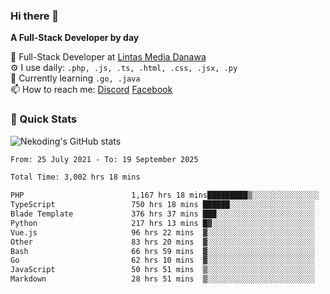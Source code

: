 ### Hi there 👋

**A Full-Stack Developer by day**

🔭 Full-Stack Developer at [Lintas Media Danawa](https://www.lintasmediadanawa.com/)  
⚙️ I use daily: `.php, .js, .ts, .html, .css, .jsx, .py`  
🌱 Currently learning `.go, .java`  
📫 How to reach me: [Discord](https://discordapp.com/users/984448732999327766)  [Facebook](https://fb.me/tyvandi)  

### 🚀 Quick Stats  

![Nekoding's GitHub stats](https://github-readme-stats.vercel.app/api?username=nekoding&show_icons=true)

<!--START_SECTION:waka-->

```txt
From: 25 July 2021 - To: 19 September 2025

Total Time: 3,002 hrs 18 mins

PHP                        1,167 hrs 18 mins█████████▒░░░░░░░░░░░░░░░   37.83 %
TypeScript                 750 hrs 18 mins ██████░░░░░░░░░░░░░░░░░░░   24.32 %
Blade Template             376 hrs 37 mins ███░░░░░░░░░░░░░░░░░░░░░░   12.21 %
Python                     217 hrs 13 mins █▓░░░░░░░░░░░░░░░░░░░░░░░   07.04 %
Vue.js                     96 hrs 22 mins  ▓░░░░░░░░░░░░░░░░░░░░░░░░   03.12 %
Other                      83 hrs 20 mins  ▓░░░░░░░░░░░░░░░░░░░░░░░░   02.70 %
Bash                       66 hrs 59 mins  ▓░░░░░░░░░░░░░░░░░░░░░░░░   02.17 %
Go                         62 hrs 10 mins  ▓░░░░░░░░░░░░░░░░░░░░░░░░   02.01 %
JavaScript                 50 hrs 51 mins  ▒░░░░░░░░░░░░░░░░░░░░░░░░   01.65 %
Markdown                   28 hrs 51 mins  ▒░░░░░░░░░░░░░░░░░░░░░░░░   00.94 %
```

<!--END_SECTION:waka-->

<!--
**nekoding/nekoding** is a ✨ _special_ ✨ repository because its `README.md` (this file) appears on your GitHub profile.

Here are some ideas to get you started:

- 🔭 I’m currently working on ...
- 🌱 I’m currently learning ...
- 👯 I’m looking to collaborate on ...
- 🤔 I’m looking for help with ...
- 💬 Ask me about ...
- 📫 How to reach me: ...
- 😄 Pronouns: ...
- ⚡ Fun fact: ...
-->
